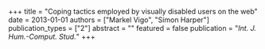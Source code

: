 +++
title = "Coping tactics employed by visually disabled users on the web"
date = 2013-01-01
authors = ["Markel Vigo", "Simon Harper"]
publication_types = ["2"]
abstract = ""
featured = false
publication = "*Int. J. Hum.-Comput. Stud.*"
+++

